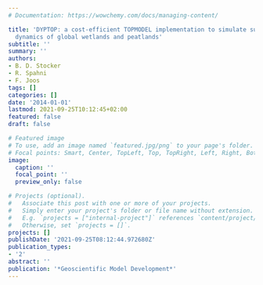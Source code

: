 ```yaml
---
# Documentation: https://wowchemy.com/docs/managing-content/

title: 'DYPTOP: a cost-efficient TOPMODEL implementation to simulate sub-grid spatio-temporal
  dynamics of global wetlands and peatlands'
subtitle: ''
summary: ''
authors:
- B. D. Stocker
- R. Spahni
- F. Joos
tags: []
categories: []
date: '2014-01-01'
lastmod: 2021-09-25T10:12:45+02:00
featured: false
draft: false

# Featured image
# To use, add an image named `featured.jpg/png` to your page's folder.
# Focal points: Smart, Center, TopLeft, Top, TopRight, Left, Right, BottomLeft, Bottom, BottomRight.
image:
  caption: ''
  focal_point: ''
  preview_only: false

# Projects (optional).
#   Associate this post with one or more of your projects.
#   Simply enter your project's folder or file name without extension.
#   E.g. `projects = ["internal-project"]` references `content/project/deep-learning/index.md`.
#   Otherwise, set `projects = []`.
projects: []
publishDate: '2021-09-25T08:12:44.972680Z'
publication_types:
- '2'
abstract: ''
publication: '*Geoscientific Model Development*'
---
```

